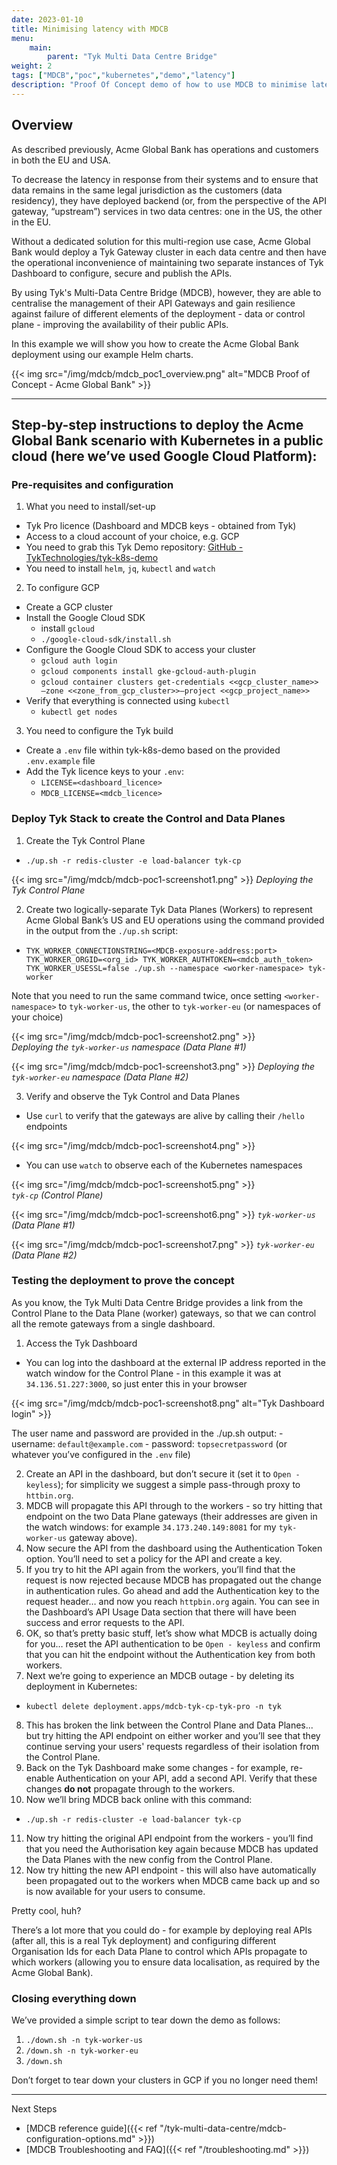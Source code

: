 ```yaml
---
date: 2023-01-10
title: Minimising latency with MDCB
menu:
    main:
        parent: "Tyk Multi Data Centre Bridge"
weight: 2
tags: ["MDCB","poc","kubernetes","demo","latency"]
description: "Proof Of Concept demo of how to use MDCB to minimise latency."
---
```


## Overview
As described previously, Acme Global Bank has operations and customers in both the EU and USA.

To decrease the latency in response from their systems and to ensure that data remains in the same legal jurisdiction as the customers (data residency), they have deployed backend (or, from the perspective of the API gateway, “upstream”) services in two data centres: one in the US, the other in the EU.

Without a dedicated solution for this multi-region use case, Acme Global Bank would deploy a Tyk Gateway cluster in each data centre and then have the operational inconvenience of maintaining two separate instances of Tyk Dashboard to configure, secure and publish the APIs.

By using Tyk's Multi-Data Centre Bridge (MDCB), however, they are able to centralise the management of their API Gateways and gain resilience against failure of different elements of the deployment - data or control plane - improving the availability of their public APIs.

In this example we will show you how to create the Acme Global Bank deployment using our example Helm charts.

{{< img src="/img/mdcb/mdcb_poc1_overview.png" alt="MDCB Proof of Concept - Acme Global Bank" >}}

---

## Step-by-step instructions to deploy the Acme Global Bank scenario with Kubernetes in a public cloud (here we’ve used Google Cloud Platform):

### Pre-requisites and configuration

1. What you need to install/set-up
- Tyk Pro licence (Dashboard and MDCB keys - obtained from Tyk)
- Access to a cloud account of your choice, e.g. GCP
- You need to grab this Tyk Demo repository: [GitHub - TykTechnologies/tyk-k8s-demo](https://github.com/TykTechnologies/tyk-k8s-demo)
- You need to install `helm`, `jq`, `kubectl` and `watch`

2. To configure GCP
 - Create a GCP cluster
 - Install the Google Cloud SDK
    - install `gcloud`
    - `./google-cloud-sdk/install.sh`
 - Configure the Google Cloud SDK to access your cluster
    - `gcloud auth login`
    - `gcloud components install gke-gcloud-auth-plugin`
    - `gcloud container clusters get-credentials <<gcp_cluster_name>> —zone <<zone_from_gcp_cluster>>—project <<gcp_project_name>>`
 - Verify that everything is connected using `kubectl`
    - `kubectl get nodes`

3. You need to configure the Tyk build
 - Create a `.env` file within tyk-k8s-demo based on the provided `.env.example` file
 - Add the Tyk licence keys to your `.env`:
    - `LICENSE=<dashboard_licence>`
    - `MDCB_LICENSE=<mdcb_licence>`

### Deploy Tyk Stack to create the Control and Data Planes

1. Create the Tyk Control Plane
  - `./up.sh -r redis-cluster -e load-balancer tyk-cp`

{{< img src="/img/mdcb/mdcb-poc1-screenshot1.png" >}}
*Deploying the Tyk Control Plane*

2. Create two logically-separate Tyk Data Planes (Workers) to represent Acme Global Bank’s US and EU operations using the command provided in the output from the `./up.sh` script:
 - `TYK_WORKER_CONNECTIONSTRING=<MDCB-exposure-address:port> TYK_WORKER_ORGID=<org_id> TYK_WORKER_AUTHTOKEN=<mdcb_auth_token> TYK_WORKER_USESSL=false ./up.sh --namespace <worker-namespace> tyk-worker`

  Note that you need to run the same command twice, once setting `<worker-namespace>` to `tyk-worker-us`, the other to `tyk-worker-eu` (or namespaces of your choice)

{{< img src="/img/mdcb/mdcb-poc1-screenshot2.png" >}}  
*Deploying the `tyk-worker-us` namespace (Data Plane #1)*

{{< img src="/img/mdcb/mdcb-poc1-screenshot3.png" >}}
*Deploying the `tyk-worker-eu` namespace (Data Plane #2)*

3. Verify and observe the Tyk Control and Data Planes
 - Use `curl` to verify that the gateways are alive by calling their `/hello` endpoints

{{< img src="/img/mdcb/mdcb-poc1-screenshot4.png" >}}

 - You can use `watch` to observe each of the Kubernetes namespaces

{{< img src="/img/mdcb/mdcb-poc1-screenshot5.png" >}}  
*`tyk-cp` (Control Plane)*

{{< img src="/img/mdcb/mdcb-poc1-screenshot6.png" >}} 
*`tyk-worker-us` (Data Plane #1)*

{{< img src="/img/mdcb/mdcb-poc1-screenshot7.png" >}}
*`tyk-worker-eu` (Data Plane #2)*


### Testing the deployment to prove the concept
As you know, the Tyk Multi Data Centre Bridge provides a link from the Control Plane to the Data Plane (worker) gateways, so that we can control all the remote gateways from a single dashboard.

1. Access the Tyk Dashboard
 - You can log into the dashboard at the external IP address reported in the watch window for the Control Plane - in this example it was at `34.136.51.227:3000`, so just enter this in your browser

{{< img src="/img/mdcb/mdcb-poc1-screenshot8.png" alt="Tyk Dashboard login" >}}

   The user name and password are provided in the ./up.sh output:
    - username: `default@example.com`
    - password: `topsecretpassword` (or whatever you’ve configured in the `.env` file)

2. Create an API in the dashboard, but don’t secure it (set it to `Open - keyless`); for simplicity we suggest a simple pass-through proxy to `httbin.org`.
3. MDCB will propagate this API through to the workers - so try hitting that endpoint on the two Data Plane gateways (their addresses are given in the watch windows: for example `34.173.240.149:8081` for my `tyk-worker-us` gateway above).
4. Now secure the API from the dashboard using the Authentication Token option. You’ll need to set a policy for the API and create a key.
5. If you try to hit the API again from the workers, you’ll find that the request is now rejected because MDCB has propagated out the change in authentication rules. Go ahead and add the Authentication key to the request header… and now you reach `httpbin.org` again. You can see in the Dashboard’s API Usage Data section that there will have been success and error requests to the API.
6. OK, so that’s pretty basic stuff, let’s show what MDCB is actually doing for you… reset the API authentication to be `Open - keyless` and confirm that you can hit the endpoint without the Authentication key from both workers.
7. Next we’re going to experience an MDCB outage - by deleting its deployment in Kubernetes:
 - `kubectl delete deployment.apps/mdcb-tyk-cp-tyk-pro -n tyk`
8. This has broken the link between the Control Plane and Data Planes... but try hitting the API endpoint on either worker and you’ll see that they continue serving your users' requests regardless of their isolation from the Control Plane.
9. Back on the Tyk Dashboard make some changes - for example, re-enable Authentication on your API, add a second API. Verify that these changes **do not** propagate through to the workers.
10. Now we’ll bring MDCB back online with this command:
 - `./up.sh -r redis-cluster -e load-balancer tyk-cp`
11. Now try hitting the original API endpoint from the workers - you’ll find that you need the Authorisation key again because MDCB has updated the Data Planes with the new config from the Control Plane.
12. Now try hitting the new API endpoint - this will also have automatically been propagated out to the workers when MDCB came back up and so is now available for your users to consume.

Pretty cool, huh?

There’s a lot more that you could do - for example by deploying real APIs (after all, this is a real Tyk deployment) and configuring different Organisation Ids for each Data Plane to control which APIs propagate to which workers (allowing you to ensure data localisation, as required by the Acme Global Bank).

### Closing everything down
We’ve provided a simple script to tear down the demo as follows:
1. `./down.sh -n tyk-worker-us`
2. `/down.sh -n tyk-worker-eu`
3. `/down.sh`

Don’t forget to tear down your clusters in GCP if you no longer need them!

---

Next Steps
 - [MDCB reference guide]({{< ref "/tyk-multi-data-centre/mdcb-configuration-options.md" >}})
 - [MDCB Troubleshooting and FAQ]({{< ref "/troubleshooting.md" >}})
